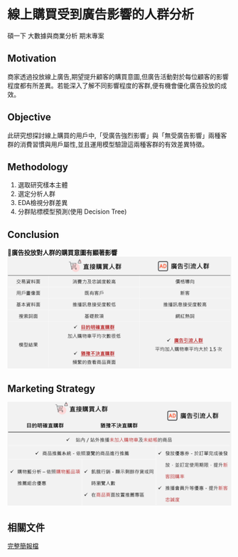 # 線上購買受到廣告影響的人群分析
碩一下 大數據與商業分析 期末專案

## Motivation
商家透過投放線上廣告,期望提升顧客的購買意圖,但廣告活動對於每位顧客的影響程度都有所差異。若能深入了解不同影響程度的客群,便有機會優化廣告投放的成效。

## Objective
此研究想探討線上購買的用戶中,「受廣告強烈影響」與「無受廣告影響」兩種客群的消費習慣與用戶屬性,並且運用模型驗證這兩種客群的有效差異特徵。

## Methodology
1. 選取研究樣本主體
2. 選定分析人群
3. EDA檢視分群差異
4. 分群貼標模型預測(使用 Decision Tree)

## Conclusion
:dart:**廣告投放對人群的購買意圖有顯著影響**
![](Conclusion.png)

## Marketing Strategy
![](Strategy.png)

## 相關文件
[完整簡報檔](https://drive.google.com/file/d/1rpjy2cusVxx8aer7JHt1DBo-kq3dpE-z/view?usp=sharing)